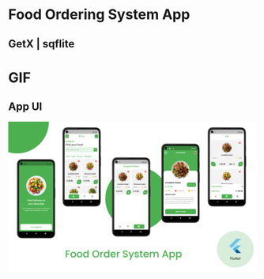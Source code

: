 # Food Ordering System App

## GetX | sqflite

# GIF

<!--
<img src="https://github.com/RomitKatrodiya/Food_Ordering_System_App/blob/master/screenshots/food-order-system.GIF" style=" height:650px; " data-target="animated-image.originalImage"> <img src="https://github.com/RomitKatrodiya/Food_Ordering_System_App/blob/master/screenshots/Screenrecording-20221205-124643.GIF" style=" height:650px; " data-target="animated-image.originalImage"> -->

## App UI

![App UI](/screenshots/Food-Ordering-System.jpg)
